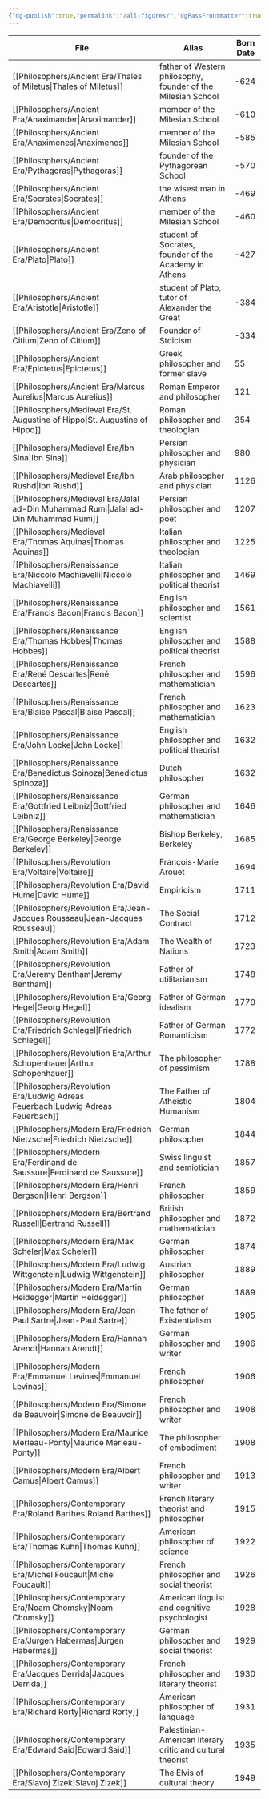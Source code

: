 ```yaml
---
{"dg-publish":true,"permalink":"/all-figures/","dgPassFrontmatter":true}
---
```


| File                                                                                    | Alias                                                        | Born Date |
| --------------------------------------------------------------------------------------- | ------------------------------------------------------------ | --------- |
| [[Philosophers/Ancient Era/Thales of Miletus\|Thales of Miletus]]                    | father of Western philosophy, founder of the Milesian School | -624      |
| [[Philosophers/Ancient Era/Anaximander\|Anaximander]]                                | member of the Milesian School                                | -610      |
| [[Philosophers/Ancient Era/Anaximenes\|Anaximenes]]                                  | member of the Milesian School                                | -585      |
| [[Philosophers/Ancient Era/Pythagoras\|Pythagoras]]                                  | founder of the Pythagorean School                            | -570      |
| [[Philosophers/Ancient Era/Socrates\|Socrates]]                                      | the wisest man in Athens                                     | -469      |
| [[Philosophers/Ancient Era/Democritus\|Democritus]]                                  | member of the Milesian School                                | -460      |
| [[Philosophers/Ancient Era/Plato\|Plato]]                                            | student of Socrates, founder of the Academy in Athens        | -427      |
| [[Philosophers/Ancient Era/Aristotle\|Aristotle]]                                    | student of Plato, tutor of Alexander the Great               | -384      |
| [[Philosophers/Ancient Era/Zeno of Citium\|Zeno of Citium]]                          | Founder of Stoicism                                          | -334      |
| [[Philosophers/Ancient Era/Epictetus\|Epictetus]]                                    | Greek philosopher and former slave                           | 55        |
| [[Philosophers/Ancient Era/Marcus Aurelius\|Marcus Aurelius]]                        | Roman Emperor and philosopher                                | 121       |
| [[Philosophers/Medieval Era/St. Augustine of Hippo\|St. Augustine of Hippo]]         | Roman philosopher and theologian                             | 354       |
| [[Philosophers/Medieval Era/Ibn Sina\|Ibn Sina]]                                     | Persian philosopher and physician                            | 980       |
| [[Philosophers/Medieval Era/Ibn Rushd\|Ibn Rushd]]                                   | Arab philosopher and physician                               | 1126      |
| [[Philosophers/Medieval Era/Jalal ad-Din Muhammad Rumi\|Jalal ad-Din Muhammad Rumi]] | Persian philosopher and poet                                 | 1207      |
| [[Philosophers/Medieval Era/Thomas Aquinas\|Thomas Aquinas]]                         | Italian philosopher and theologian                           | 1225      |
| [[Philosophers/Renaissance Era/Niccolo Machiavelli\|Niccolo Machiavelli]]            | Italian philosopher and political theorist                   | 1469      |
| [[Philosophers/Renaissance Era/Francis Bacon\|Francis Bacon]]                        | English philosopher and scientist                            | 1561      |
| [[Philosophers/Renaissance Era/Thomas Hobbes\|Thomas Hobbes]]                        | English philosopher and political theorist                   | 1588      |
| [[Philosophers/Renaissance Era/René Descartes\|René Descartes]]                      | French philosopher and mathematician                         | 1596      |
| [[Philosophers/Renaissance Era/Blaise Pascal\|Blaise Pascal]]                        | French philosopher and mathematician                         | 1623      |
| [[Philosophers/Renaissance Era/John Locke\|John Locke]]                              | English philosopher and political theorist                   | 1632      |
| [[Philosophers/Renaissance Era/Benedictus Spinoza\|Benedictus Spinoza]]              | Dutch philosopher                                            | 1632      |
| [[Philosophers/Renaissance Era/Gottfried Leibniz\|Gottfried Leibniz]]                | German philosopher and mathematician                         | 1646      |
| [[Philosophers/Renaissance Era/George Berkeley\|George Berkeley]]                    | Bishop Berkeley, Berkeley                                    | 1685      |
| [[Philosophers/Revolution Era/Voltaire\|Voltaire]]                                   | François-Marie Arouet                                        | 1694      |
| [[Philosophers/Revolution Era/David Hume\|David Hume]]                               | Empiricism                                                   | 1711      |
| [[Philosophers/Revolution Era/Jean-Jacques Rousseau\|Jean-Jacques Rousseau]]         | The Social Contract                                          | 1712      |
| [[Philosophers/Revolution Era/Adam Smith\|Adam Smith]]                               | The Wealth of Nations                                        | 1723      |
| [[Philosophers/Revolution Era/Jeremy Bentham\|Jeremy Bentham]]                       | Father of utilitarianism                                     | 1748      |
| [[Philosophers/Revolution Era/Georg Hegel\|Georg Hegel]]                             | Father of German idealism                                    | 1770      |
| [[Philosophers/Revolution Era/Friedrich Schlegel\|Friedrich Schlegel]]               | Father of German Romanticism                                 | 1772      |
| [[Philosophers/Revolution Era/Arthur Schopenhauer\|Arthur Schopenhauer]]             | The philosopher of pessimism                                 | 1788      |
| [[Philosophers/Revolution Era/Ludwig Adreas Feuerbach\|Ludwig Adreas Feuerbach]]     | The Father of Atheistic Humanism                             | 1804      |
| [[Philosophers/Modern Era/Friedrich Nietzsche\|Friedrich Nietzsche]]                 | German philosopher                                           | 1844      |
| [[Philosophers/Modern Era/Ferdinand de Saussure\|Ferdinand de Saussure]]             | Swiss linguist and semiotician                               | 1857      |
| [[Philosophers/Modern Era/Henri Bergson\|Henri Bergson]]                             | French philosopher                                           | 1859      |
| [[Philosophers/Modern Era/Bertrand Russell\|Bertrand Russell]]                       | British philosopher and mathematician                        | 1872      |
| [[Philosophers/Modern Era/Max Scheler\|Max Scheler]]                                 | German philosopher                                           | 1874      |
| [[Philosophers/Modern Era/Ludwig Wittgenstein\|Ludwig Wittgenstein]]                 | Austrian philosopher                                         | 1889      |
| [[Philosophers/Modern Era/Martin Heidegger\|Martin Heidegger]]                       | German philosopher                                           | 1889      |
| [[Philosophers/Modern Era/Jean-Paul Sartre\|Jean-Paul Sartre]]                       | The father of Existentialism                                 | 1905      |
| [[Philosophers/Modern Era/Hannah Arendt\|Hannah Arendt]]                             | German philosopher and writer                                | 1906      |
| [[Philosophers/Modern Era/Emmanuel Levinas\|Emmanuel Levinas]]                       | French philosopher                                           | 1906      |
| [[Philosophers/Modern Era/Simone de Beauvoir\|Simone de Beauvoir]]                   | French philosopher and writer                                | 1908      |
| [[Philosophers/Modern Era/Maurice Merleau-Ponty\|Maurice Merleau-Ponty]]             | The philosopher of embodiment                                | 1908      |
| [[Philosophers/Modern Era/Albert Camus\|Albert Camus]]                               | French philosopher and writer                                | 1913      |
| [[Philosophers/Contemporary Era/Roland Barthes\|Roland Barthes]]                     | French literary theorist and philosopher                     | 1915      |
| [[Philosophers/Contemporary Era/Thomas Kuhn\|Thomas Kuhn]]                           | American philosopher of science                              | 1922      |
| [[Philosophers/Contemporary Era/Michel Foucault\|Michel Foucault]]                   | French philosopher and social theorist                       | 1926      |
| [[Philosophers/Contemporary Era/Noam Chomsky\|Noam Chomsky]]                         | American linguist and cognitive psychologist                 | 1928      |
| [[Philosophers/Contemporary Era/Jurgen Habermas\|Jurgen Habermas]]                   | German philosopher and social theorist                       | 1929      |
| [[Philosophers/Contemporary Era/Jacques Derrida\|Jacques Derrida]]                   | French philosopher and literary theorist                     | 1930      |
| [[Philosophers/Contemporary Era/Richard Rorty\|Richard Rorty]]                       | American philosopher of language                             | 1931      |
| [[Philosophers/Contemporary Era/Edward Said\|Edward Said]]                           | Palestinian-American literary critic and cultural theorist   | 1935      |
| [[Philosophers/Contemporary Era/Slavoj Zizek\|Slavoj Zizek]]                         | The Elvis of cultural theory                                 | 1949      |


